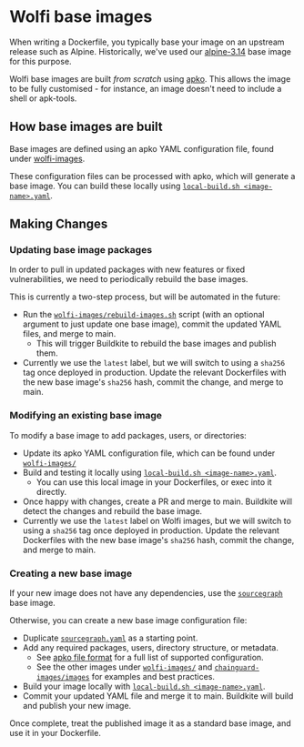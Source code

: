 
# Wolfi base images

When writing a Dockerfile, you typically base your image on an upstream release such as Alpine. Historically, we've used our [alpine-3.14](https://github.com/sourcegraph/sourcegraph/blob/main/docker-images/alpine-3.14/Dockerfile) base image for this purpose.

Wolfi base images are built *from scratch* using [apko](https://github.com/chainguard-dev/apko/tree/main). This allows the image to be fully customised - for instance, an image doesn't need to include a shell or apk-tools.

## How base images are built

Base images are defined using an apko YAML configuration file, found under [wolfi-images](https://sourcegraph.com/github.com/sourcegraph/sourcegraph/-/tree/wolfi-images).

These configuration files can be processed with apko, which will generate a base image. You can build these locally using [`local-build.sh <image-name>.yaml`](https://sourcegraph.com/github.com/sourcegraph/sourcegraph/-/blob/wolfi-images/local-build.sh).

## Making Changes

### Updating base image packages

In order to pull in updated packages with new features or fixed vulnerabilities, we need to periodically rebuild the base images.

This is currently a two-step process, but will be automated in the future:

- Run the [`wolfi-images/rebuild-images.sh`](https://sourcegraph.com/github.com/sourcegraph/sourcegraph@will/wolfi-docs/-/blob/wolfi-images/rebuild-images.sh?L1) script (with an optional argument to just update one base image), commit the updated YAML files, and merge to main.
  - This will trigger Buildkite to rebuild the base images and publish them.
- Currently we use the `latest` label, but we will switch to using a `sha256` tag once deployed in production. Update the relevant Dockerfiles with the new base image's `sha256` hash, commit the change, and merge to main.

### Modifying an existing base image

To modify a base image to add packages, users, or directories:

- Update its apko YAML configuration file, which can be found under [`wolfi-images/`](https://sourcegraph.com/github.com/sourcegraph/sourcegraph/-/blob/wolfi-images/)
- Build and testing it locally using [`local-build.sh <image-name>.yaml`](https://sourcegraph.com/github.com/sourcegraph/sourcegraph/-/blob/wolfi-images/local-build.sh).
  - You can use this local image in your Dockerfiles, or exec into it directly.
- Once happy with changes, create a PR and merge to main. Buildkite will detect the changes and rebuild the base image.
- Currently we use the `latest` label on Wolfi images, but we will switch to using a `sha256` tag once deployed in production. Update the relevant Dockerfiles with the new base image's `sha256` hash, commit the change, and merge to main.

### Creating a new base image

If your new image does not have any dependencies, use the [`sourcegraph`](https://sourcegraph.com/github.com/sourcegraph/sourcegraph/-/blob/wolfi-images/sourcegraph.yaml) base image.

Otherwise, you can create a new base image configuration file:

- Duplicate [`sourcegraph.yaml`](https://sourcegraph.com/github.com/sourcegraph/sourcegraph/-/blob/wolfi-images/sourcegraph.yaml) as a starting point.
- Add any required packages, users, directory structure, or metadata.
  - See [apko file format](https://github.com/chainguard-dev/apko/blob/main/docs/apko_file.md) for a full list of supported configuration.
  - See the other images under [`wolfi-images/`](https://sourcegraph.com/github.com/sourcegraph/sourcegraph/-/blob/wolfi-images/) and [`chainguard-images/images`](https://github.com/chainguard-images/images/tree/main/images) for examples and best practices.
- Build your image locally with [`local-build.sh <image-name>.yaml`](https://sourcegraph.com/github.com/sourcegraph/sourcegraph/-/blob/wolfi-images/local-build.sh).
- Commit your updated YAML file and merge it to main. Buildkite will build and publish your new image.

Once complete, treat the published image it as a standard base image, and use it in your Dockerfile.
